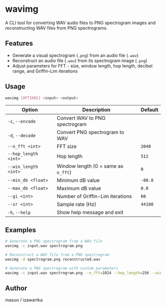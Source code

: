 # wavimg

A CLI tool for converting WAV audio files to PNG spectrogram images and reconstructing WAV files from PNG spectrograms.

## Features

* Generate a visual spectrogram (`.png`) from an audio file (`.wav`)
* Reconstruct an audio file (`.wav`) from its spectrogram image (`.png`)
* Adjust parameters for FFT - size, window length, hop length, decibel range, and Griffin-Lim iterations

## Usage

```bash
wavimg [OPTIONS] <input> <output>
```

| Option               | Description                         | Default |
| -------------------- | ----------------------------------- | ------- |
| `-c`, `--encode`     | Convert WAV to PNG spectrogram      |         |
| `-d`, `--decode`     | Convert PNG spectrogram to WAV      |         |
| `--n_fft <int>`      | FFT size                            | `2048`  |
| `--hop_length <int>` | Hop length                          | `512`   |
| `--win_length <int>` | Window length (0 = same as `n_fft`) | `0`     |
| `--min_db <float>`   | Minimum dB value                    | `-80.0` |
| `--max_db <float>`   | Maximum dB value                    | `0.0`   |
| `--gi <int>`         | Number of Griffin-Lim iterations    | `60`    |
| `--sr <int>`         | Sample rate (Hz)                    | `44100` |
| `-h`, `--help`       | Show help message and exit          |         |

## Examples

```bash
# Generate a PNG spectrogram from a WAV file
wavimg -c input.wav spectrogram.png

# Reconstruct a WAV file from a PNG spectrogram
wavimg -d spectrogram.png reconstructed.wav

# Generate a PNG spectrogram with custom parameters
wavimg -c input.wav spectrogram.png --n_fft=1024 --hop_length=256 --win_length=512
```

## Author

masuo / izawartka
